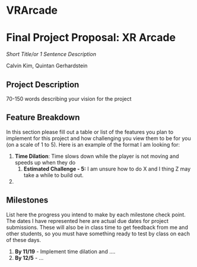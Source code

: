 # VRArcade

# Final Project Proposal: XR Arcade

*Short Title/or 1 Sentence Description*

Calvin Kim, Quintan Gerhardstein

## Project Description

70-150 words describing your vision for the project

## Feature Breakdown

In this section please fill out a table or list of the features you plan to implement for this project and how challenging you view them to be for you (on a scale of 1 to 5). Here is an example of the format I am looking for:

1. **Time Dilation**: Time slows down while the player is not moving and speeds up when they do
    1. **Estimated Challenge - 5:** I am unsure how to do X and I thing Z may take a while to build out.
2. 

## Milestones

List here the progress you intend to make by each milestone check point. The dates I have represented here are actual due dates for project submissions. These will also be in class time to get feedback from me and other students, so you must have something ready to test by class on each of these days.

1. **By 11/19** - Implement time dilation and ….
2. **By 12/5** - …

